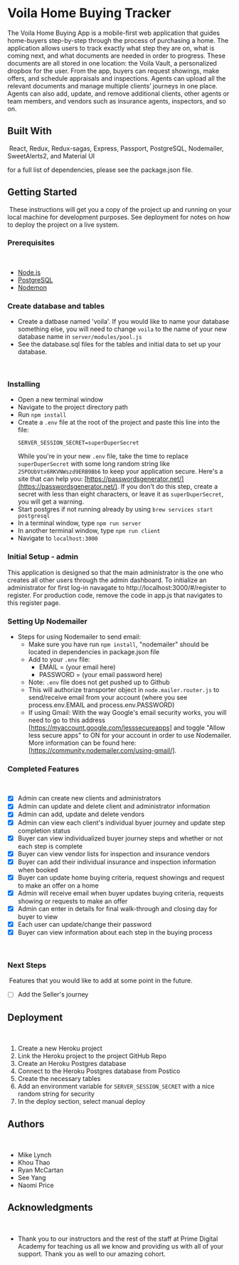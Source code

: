 # Voila Home Buying Tracker

The Voila Home Buying App is a mobile-first web application that guides home-buyers step-by-step through the process of purchasing a home. The application allows users to track exactly what step they are on, what is coming next, and what documents are needed in order to progress. These documents are all stored in one location: the Voila Vault, a personalized dropbox for the user. From the app, buyers can request showings, make offers, and schedule appraisals and inspections. Agents can upload all the relevant documents and manage multiple clients’ journeys in one place. Agents can also add, update, and remove additional clients, other agents or team members, and vendors such as insurance agents, inspectors, and so on.
​
## Built With
​
React, Redux, Redux-sagas, Express, Passport, PostgreSQL, Nodemailer, SweetAlerts2, and Material UI

for a full list of dependencies, please see the package.json file.
​
## Getting Started
​
These instructions will get you a copy of the project up and running on your local machine for development purposes. See deployment for notes on how to deploy the project on a live system.
​
### Prerequisites
​
- [Node.js](https://nodejs.org/en/)
- [PostgreSQL](https://www.postgresql.org/)
- [Nodemon](https://nodemon.io/)
​

### Create database and table​s

* Create a datbase named 'voila'. If you would like to name your database something else, you will need to change `voila` to the name of your new database name in `server/modules/pool.js`
* See the database.sql files for the tables and initial data to set up your database. 

​
### Installing

* Open a new terminal window
* Navigate to the project directory path
* Run `npm install`
* Create a `.env` file at the root of the project and paste this line into the file:
    ```
    SERVER_SESSION_SECRET=superDuperSecret
    ```
    While you're in your new `.env` file, take the time to replace `superDuperSecret` with some long random string like `25POUbVtx6RKVNWszd9ERB9Bb6` to keep your application secure. Here's a site that can help you: [https://passwordsgenerator.net/](https://passwordsgenerator.net/). If you don't do this step, create a secret with less than eight characters, or leave it as `superDuperSecret`, you will get a warning.
* Start postgres if not running already by using `brew services start postgresql`
* In a terminal window, type `npm run server`
* In another terminal window, type `npm run client`
* Navigate to `localhost:3000`
​
### Initial Setup - admin

This application is designed so that the main administrator is the one who creates all other users through the admin dashboard. To initialize an administrator for first log-in navagate to http://localhost:3000/#/register to register. For production code, remove the code in app.js that navigates to this register page. 

### Setting Up Nodemailer
* Steps for using Nodemailer to send email:
    - Make sure you have run `npm install`, "nodemailer" should be located in dependencies in package.json file
    - Add to your `.env` file:
        - EMAIL = (your email here) 
        - PASSWORD = (your email password here)
    - Note: `.env` file does not get pushed up to Github
    - This will authorize transporter object in `node.mailer.router.js` to send/receive email from your account (where you see process.env.EMAIL and process.env.PASSWORD)
    - If using Gmail: With the way Google's email security works, you will need to go to this address [https://myaccount.google.com/lesssecureapps] and toggle "Allow less secure apps" to ON for your account in order to use Nodemailer. More information can be found here: [https://community.nodemailer.com/using-gmail/].
​
​
### Completed Features
​
- [x] Admin can create new clients and administrators
- [x] Admin can update and delete client and administrator information
- [x] Admin can add, update and delete vendors 
- [x] Admin can view each client's individual byuer journey and update step completion status
- [x] Buyer can view individualized buyer journey steps and whether or not each step is complete
- [x] Buyer can view vendor lists for inspection and insurance vendors
- [x] Buyer can add their individual insurance and inspection information when booked
- [x] Buyer can update home buying criteria, request showings and request to make an offer on a home
- [x] Admin will receive email when buyer updates buying criteria, requests showing or requests to make an offer
- [x] Admin can enter in details for final walk-through and closing day for buyer to view
- [x] Each user can update/change their password 
- [x] Buyer can view information about each step in the buying process

​
### Next Steps
​
Features that you would like to add at some point in the future.
​
- [ ] Add the Seller's journey
​
## Deployment
​
1. Create a new Heroku project
2. Link the Heroku project to the project GitHub Repo
3. Create an Heroku Postgres database
4. Connect to the Heroku Postgres database from Postico
5. Create the necessary tables
6. Add an environment variable for `SERVER_SESSION_SECRET` with a nice random string for security
7. In the deploy section, select manual deploy
​
## Authors
​
* Mike Lynch
* Khou Thao
* Ryan McCartan
* See Yang
* Naomi Price
​
​
## Acknowledgments
​
* Thank you to our instructors and the rest of the staff at Prime Digital Academy for teaching us all we know and providing us with all of your support. Thank you as well to our amazing cohort. 





